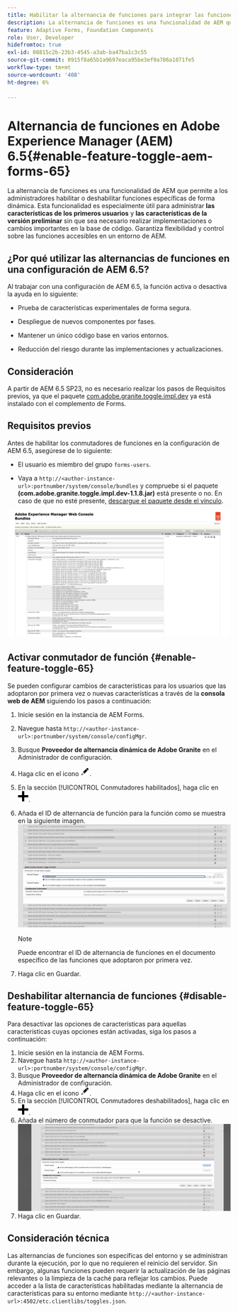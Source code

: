 ```yaml
---
title: Habilitar la alternancia de funciones para integrar las funciones de pionero y prelanzamiento
description: La alternancia de funciones es una funcionalidad de AEM que permite a los administradores habilitar nuevas funciones en un entorno de tiempo de ejecución.
feature: Adaptive Forms, Foundation Components
role: User, Developer
hidefromtoc: true
exl-id: 08815c2b-23b3-4545-a3ab-ba47ba1c3c55
source-git-commit: 0915f8a65b1a9697eaca95be3ef9a786a1071fe5
workflow-type: tm+mt
source-wordcount: '408'
ht-degree: 6%

---
```


# Alternancia de funciones en Adobe Experience Manager (AEM) 6.5{#enable-feature-toggle-aem-forms-65}

La alternancia de funciones es una funcionalidad de AEM que permite a los administradores habilitar o deshabilitar funciones específicas de forma dinámica. Esta funcionalidad es especialmente útil para administrar **las características de los primeros usuarios** y **las características de la versión preliminar** sin que sea necesario realizar implementaciones o cambios importantes en la base de código. Garantiza flexibilidad y control sobre las funciones accesibles en un entorno de AEM.

## ¿Por qué utilizar las alternancias de funciones en una configuración de AEM 6.5?

Al trabajar con una configuración de AEM 6.5, la función activa o desactiva la ayuda en lo siguiente:

* Prueba de características experimentales de forma segura.

* Despliegue de nuevos componentes por fases.

* Mantener un único código base en varios entornos.

* Reducción del riesgo durante las implementaciones y actualizaciones.

## Consideración

A partir de AEM 6.5 SP23, no es necesario realizar los pasos de Requisitos previos, ya que el paquete [com.adobe.granite.toggle.impl.dev](http://com.adobe.granite.toggle.impl.dev/) ya está instalado con el complemento de Forms.

## Requisitos previos

Antes de habilitar los conmutadores de funciones en la configuración de AEM 6.5, asegúrese de lo siguiente:

* El usuario es miembro del grupo `forms-users`.

* Vaya a `http://<author-instance-url>:portnumber/system/console/bundles` y compruebe si el paquete **(com.adobe.granite.toggle.impl.dev-1.1.8.jar)** está presente o no. En caso de que no esté presente, [descargue el paquete desde el vínculo](https://experience.adobe.com/#/downloads/content/software-distribution/en/aem.html?package=%2Fcontent%2Fsoftware-distribution%2Fen%2Fdetails.html%2Fcontent%2Fdam%2Faem%2Fpublic%2Fadobe%2Fpackages%2Fcq650%2Fhotfix%2Fcom.adobe.granite.toggle.impl.dev-1.1.8.jar).

![Alternar característica](/help/forms/using/assets/feature-toggle-1.1.8.png)

## Activar conmutador de función {#enable-feature-toggle-65}

Se pueden configurar cambios de características para los usuarios que las adoptaron por primera vez o nuevas características a través de la **consola web de AEM** siguiendo los pasos a continuación:

1. Inicie sesión en la instancia de AEM Forms.
2. Navegue hasta `http://<author-instance-url>:portnumber/system/console/configMgr`.
3. Busque **Proveedor de alternancia dinámica de Adobe Granite** en el Administrador de configuración.
4. Haga clic en el icono ![icono-lápiz](assets/illustratorcc_penciltool_cur_edit_2_17.png).
5. En la sección [!UICONTROL Conmutadores habilitados], haga clic en ![icono de lápiz](assets/aem6forms_add.png).
6. Añada el ID de alternancia de función para la función como se muestra en la siguiente imagen.
   ![Agregar alternancia](assets/add_toggle_number_forms.png)

   >[!NOTE]
   >
   >Puede encontrar el ID de alternancia de funciones en el documento específico de las funciones que adoptaron por primera vez.

7. Haga clic en Guardar.

## Deshabilitar alternancia de funciones {#disable-feature-toggle-65}

Para desactivar las opciones de características para aquellas características cuyas opciones están activadas, siga los pasos a continuación:

1. Inicie sesión en la instancia de AEM Forms.
2. Navegue hasta `http://<author-instance-url>:portnumber/system/console/configMgr`.
3. Busque **Proveedor de alternancia dinámica de Adobe Granite** en el Administrador de configuración.
4. Haga clic en el icono ![icono-lápiz](assets/illustratorcc_penciltool_cur_edit_2_17.png).
5. En la sección [!UICONTROL Conmutadores deshabilitados], haga clic en ![icono de lápiz](assets/aem6forms_add.png).
6. Añada el número de conmutador para que la función se desactive.
   ![Quitar alternancia](assets/remove_toggle_feature_forms.png)
7. Haga clic en Guardar.

## Consideración técnica

Las alternancias de funciones son específicas del entorno y se administran durante la ejecución, por lo que no requieren el reinicio del servidor. Sin embargo, algunas funciones pueden requerir la actualización de las páginas relevantes o la limpieza de la caché para reflejar los cambios.
Puede acceder a la lista de características habilitadas mediante la alternancia de características para su entorno mediante `http://<author-instance-url>:4502/etc.clientlibs/toggles.json`.
